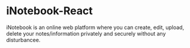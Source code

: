 # iNotebook-React
iNotebook is an online web platform where you can create, edit, upload, delete your notes/information privately and securely without any disturbancee.

